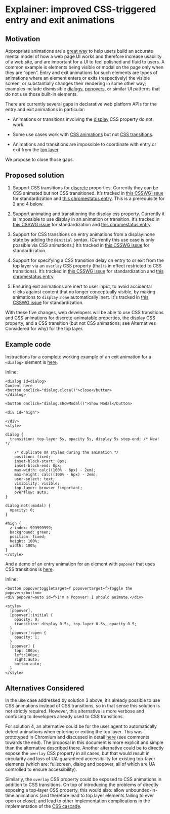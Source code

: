 # Explainer: improved CSS-triggered entry and exit animations

## Motivation

Appropriate animations are a [great way](https://www.nngroup.com/articles/animation-purpose-ux/) to help users build an accurate mental model of how a web page UI works and therefore increase usability of a web site, and are important for a UI to feel polished and fluid to users. A common example is elements being visible or modal on the page only when they are “open”. Entry and exit animations for such elements are types of animations where an element enters or exits (respectively) the visible screen, or substantially changes their rendering in some other way; examples include dismissible [dialogs](https://developer.mozilla.org/en-US/docs/Web/HTML/Element/dialog), [popovers](https://html.spec.whatwg.org/multipage/popover.html#the-popover-attribute), or similar UI patterns that do not use those built-in elements.

There are currently several gaps in declarative web platform APIs for the entry and exit animations in particular:

* Animations or transitions involving the [display](https://developer.mozilla.org/en-US/docs/Web/CSS/display) CSS property do not work.

* Some use cases work with [CSS animations](https://developer.mozilla.org/en-US/docs/Web/CSS/CSS_Animations/Using_CSS_animations) but not [CSS transitions](https://developer.mozilla.org/en-US/docs/Web/CSS/CSS_Transitions).

* Animations and transitions are impossible to coordinate with entry or exit from the [top layer](https://developer.chrome.com/blog/what-is-the-top-layer/).

We propose to close those gaps.

## Proposed solution

1. Support CSS transitions for [discrete](https://drafts.csswg.org/web-animations-1/#discrete) properties. Currently they can be CSS animated but not CSS transitioned. It’s tracked in [this CSSWG issue](https://github.com/w3c/csswg-drafts/issues/4441) for standardization and [this chromestatus entry](https://chromestatus.com/feature/5071230636392448). This is a prerequisite for 2 and 4 below.

2. Support animating and transitioning the display css property. Currently it is impossible to use display in an animation or transition. It’s tracked in [this CSSWG issue](https://github.com/w3c/csswg-drafts/issues/6429) for standardization and [this chromestatus entry](https://chromestatus.com/feature/5154958272364544).

3. Support for CSS transitions on entry animations from a display:none state by adding the `@initial` syntax. (Currently this use case is only possible via CSS animations.) It’s tracked in [this CSSWG issue](https://github.com/w3c/csswg-drafts/issues/8174) for standardization.

4. Support for specifying a CSS transition delay on entry to or exit from the top layer via an `overlay` CSS property (that is in effect restricted to CSS transitions). It’s tracked in [this CSSWG issue](https://github.com/w3c/csswg-drafts/issues/8189) for standardization and [this chromestatus entry](https://chromestatus.com/feature/5138724910792704).

5. Ensuring exit animations are inert to user input, to avoid accidental clicks against content that no longer conceptually visible, by making animations to `display:none` automatically inert. It's tracked in [this CSSWG issue](https://github.com/w3c/csswg-drafts/issues/8389) for standardization.

With these five changes, web developers will be able to use CSS transitions and CSS animations for discrete-animatable properties, the display CSS property, and a CSS transition (but not CSS animations; see Alternatives Considered for why) for the top layer.

## Example code

Instructions for a complete working example of an exit animation for a `<dialog>` element is [here](https://github.com/w3c/csswg-drafts/issues/8189#issuecomment-1464556841).

Inline:

```
<dialog id=dialog>
Content here
<button onclick="dialog.close()">close</button>
</dialog>

<button onclick="dialog.showModal()">Show Modal</button>

<div id="high">
 
</div>
<style>

dialog {
  transition: top-layer 5s, opacity 5s, display 5s step-end; /* New! */

    /* duplicate UA styles during the animation */
    position: fixed;
    inset-block-start: 0px;
    inset-block-end: 0px;
    max-width: calc((100% - 6px) - 2em);
    max-height: calc((100% - 6px) - 2em);
    user-select: text;
    visibility: visible;
    top-layer: browser !important;
    overflow: auto;
}

dialog:not(:modal) {
  opacity: 0;
}

#high {
  z-index: 999999999;
  background: green;
  position: fixed;
  height: 100%;
  width: 100%;
}
</style>

```

And a demo of an entry animation for an element with `popover` that uses CSS transitions is [here]([url](https://jsbin.com/tigicuj/edit?html,output)).

Inline:

```
<button popovertoggletarget=f popovertarget=f>Toggle the popover</button>
<div popover=auto id=f>I'm a Popover! I should animate.</div>

<style>
  [popover],
  [popover]:initial {
    opacity: 0;
    transition: display 0.5s, top-layer 0.5s, opacity 0.5;
  }
  [popover]:open {
    opacity: 1;
  }
  [popover] {
    top: 100px;
    left:100px;
    right:auto;
    bottom:auto;
  }
</style>

```

## Alternatives Considered

In the use case addressed by solution 3 above, it’s already possible to use CSS animations instead of CSS transitions, so in that sense this solution is not strictly required. However, this alternative is more verbose and confusing to developers already used to CSS transitions.

For solution 4, an alternative could be for the user agent to automatically detect animations when entering or exiting the top layer. This was prototyped in Chromium and discussed in detail [here](https://github.com/whatwg/html/issues/7785) (see comments towards the end). The proposal in this document is more explicit and simple than the alternative described there. Another alternative could be to directly expose the `overlay` CSS property in all cases, but that would result in circularity and loss of UA-guaranteed accessibility for existing top-layer elements (which are: fullscreen, dialog and popover, all of which are UA controlled to ensure accessibility).

Similarly, the `overlay` CSS property could be exposed to CSS animations in addition to CSS transitions. On top of introducing the problems of directly exposing a top-layer CSS property, this would also: allow unbounded-in-time animations (and therefore lead to top layer elements failing to ever open or close); and lead to other implementation complications in the implementation of the [CSS cascade](https://developer.mozilla.org/en-US/docs/Web/CSS/Cascade).
